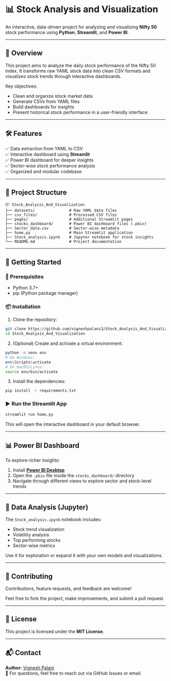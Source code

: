 # 📊 Stock Analysis and Visualization

An interactive, data-driven project for analyzing and visualizing **Nifty 50** stock performance using **Python**, **Streamlit**, and **Power BI**.

---

## 🧭 Overview

This project aims to analyze the daily stock performance of the Nifty 50 index. It transforms raw YAML stock data into clean CSV formats and visualizes stock trends through interactive dashboards.

Key objectives:

- Clean and organize stock market data
- Generate CSVs from YAML files
- Build dashboards for insights
- Present historical stock performance in a user-friendly interface

---

## 🛠️ Features

✅ Data extraction from YAML to CSV  
✅ Interactive dashboard using **Streamlit**  
✅ Power BI dashboard for deeper insights  
✅ Sector-wise stock performance analysis  
✅ Organized and modular codebase  

---

## 📁 Project Structure

```
📦 Stock_Analysis_And_Visualization
├── datasets/               # Raw YAML data files
├── csv_files/              # Processed CSV files
├── pages/                  # Additional Streamlit pages
├── stocks_dashboard/       # Power BI dashboard files (.pbix)
├── Sector_data.csv         # Sector-wise metadata
├── home.py                 # Main Streamlit application
├── Stock_analysis.ipynb    # Jupyter notebook for stock insights
└── README.md               # Project documentation
```

---

## 🚀 Getting Started

### 🔧 Prerequisites

- Python 3.7+
- pip (Python package manager)

### 📦 Installation

1. Clone the repository:

```bash
git clone https://github.com/vigneshpalani3/Stock_Analysis_And_Visualization.git
cd Stock_Analysis_And_Visualization
```

2. (Optional) Create and activate a virtual environment:

```bash
python -m venv env
# On Windows:
env\Scripts\activate
# On macOS/Linux:
source env/bin/activate
```

3. Install the dependencies:

```bash
pip install -r requirements.txt
```

### ▶️ Run the Streamlit App

```bash
streamlit run home.py
```

This will open the interactive dashboard in your default browser.

---

## 📊 Power BI Dashboard

To explore richer insights:

1. Install **[Power BI Desktop](https://powerbi.microsoft.com/desktop/)**  
2. Open the `.pbix` file inside the `stocks_dashboard/` directory  
3. Navigate through different views to explore sector and stock-level trends

---

## 📓 Data Analysis (Jupyter)

The `Stock_analysis.ipynb` notebook includes:

- Stock trend visualization
- Volatility analysis
- Top performing stocks
- Sector-wise metrics

Use it for exploration or expand it with your own models and visualizations.

---

## 🤝 Contributing

Contributions, feature requests, and feedback are welcome!

Feel free to fork the project, make improvements, and submit a pull request.

---

## 📄 License

This project is licensed under the **MIT License**.

---

## 📬 Contact

**Author:** [Vignesh Palani](https://github.com/vigneshpalani3)  
📧 For questions, feel free to reach out via GitHub Issues or email.
